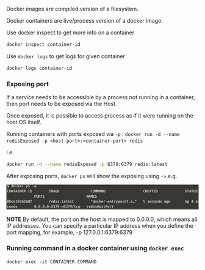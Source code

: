 
Docker images are compiled version of a filesystem.

Docker containers are live/process version of a docker image.


Use docker inspect to get more info on a container
```sh
docker inspect container-id
```

Use `docker logs` to get logs for given container
```sh
docker logs container-id
```

### Exposing port

If a service needs to be accessible by a process not running in a container, then port needs to be exposed via the Host.

Once exposed, it is possible to access process as if it were running on the host OS itself.

Running containers with ports exposed via `-p`
: `docker run -d --name redisExposed -p <host-port>:<container-port> redis`

i.e.
```sh
docker run -d --name redisExposed -p 6379:6379 redis:latest
```

After exposing ports, `docker ps` will show the exposing using `->` e.g.

![alt text](img/redisportsexposed.PNG "Logo Title Text 1")


**NOTE**
By default, the port on the host is mapped to 0.0.0.0, which means all IP addresses. You can specify a particular IP address when you define the port mapping, for example, -p 127.0.0.1:6379:6379

### Running command in a docker container using `docker exec`

```
docker exec -it CONTAINER COMMAND
```